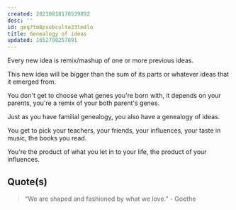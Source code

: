 ```yaml
---
created: 20210818170539892
desc: ''
id: geq7tm8psobculte23lm4lo
title: Genealogy of ideas
updated: 1652798257891
---
```

   
Every new idea is remix/mashup of one or more previous ideas.   
   
This new idea will be bigger than the sum of its parts or whatever ideas that it emerged from.   
   
You don't get to choose what genes you're born with, it depends on your parents, you're a remix of your both parent's genes.   
   
Just as you have familial genealogy, you also have a genealogy of ideas.   
   
You get to pick your teachers, your friends, your influences, your taste in music, the books you read.   
   
You're the product of what you let in to your life, the product of your influences.   
   
## Quote(s)   
   
> “We are shaped and fashioned by what we love.” - Goethe